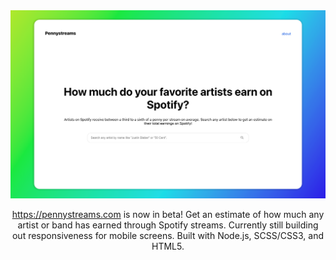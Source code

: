 <div align="center">
<img src="https://github.com/Jeith/penny-streams/blob/master/public/assets/hero-thumbnail.png?raw=true" alt="Screenshot of the front page of Pennystreams" align="center">
</div>
<br />

<div align="center">
<a href="https://pennystreams.com">https://pennystreams.com</a> is now in beta! Get an estimate of how much any artist or band has earned through Spotify streams. Currently still building out responsiveness for mobile screens. Built with Node.js, SCSS/CSS3, and HTML5.
</div>
<br />
